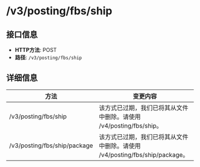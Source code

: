 # /v3/posting/fbs/ship

## 接口信息

- **HTTP方法**: POST
- **路径**: `/v3/posting/fbs/ship`

## 详细信息

方法 | 变更内容  
---|---  
/v3/posting/fbs/ship | 该方式已过期，我们已将其从文件中删除。请使用 /v4/posting/fbs/ship。  
/v3/posting/fbs/ship/package | 该方式已过期，我们已将其从文件中删除。请使用 /v4/posting/fbs/ship/package。
